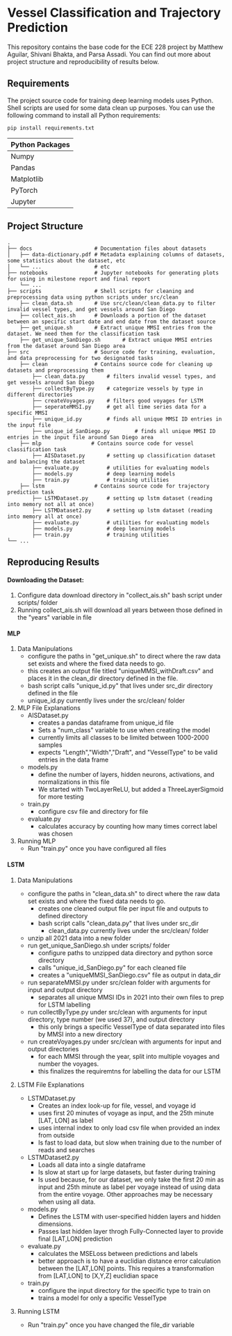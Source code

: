 # Vessel Classification and Trajectory Prediction

This repository contains the base code for the ECE 228 project by Matthew Aguilar, Shivani Bhakta, and Parsa Assadi. You can find out more about project structure and reproducibility of results below.

## Requirements  

The project source code for training deep learning models uses Python. Shell scripts are used for some data clean up purposes. You can use the following command to install all Python requirements:

```
pip install requirements.txt
```

Python Packages |
------------- |
Numpy |
Pandas  |
Matplotlib|
PyTorch|
Jupyter|

## Project Structure
```
.
├── docs                    # Documentation files about datasets
│   ├── data-dictionary.pdf # Metadata explaining columns of datasets, some statistics about the dataset, etc
│   └── ...                 # etc
├── notebooks               # Jupyter notebooks for generating plots for using in milestone report and final report
    └── ... 
├── scripts                 # Shell scripts for cleaning and preprocessing data using python scripts under src/clean
    ├── clean_data.sh       # Use src/clean/clean_data.py to filter invalid vessel types, and get vessels around San Diego
    ├── collect_ais.sh      # Downloads a portion of the dataset between an specific start date and end date from the dataset source
    ├── get_unique.sh       # Extract unique MMSI entries from the dataset. We need them for the classification task
    ├── get_unique_SanDiego.sh       # Extract unique MMSI entries from the dataset around San Diego area
├── src                     # Source code for training, evaluation, and data preprocessing for two designated tasks
    ├── clean               # Contains source code for cleaning up datasets and preprocessing them
        ├── clean_data.py       # filters invalid vessel types, and get vessels around San Diego
        ├── collectByType.py    # categorize vessels by type in different directories
        ├── createVoyages.py    # filters good voyages for LSTM
        ├── seperateMMSI.py     # get all time series data for a specific MMSI
        ├── unique_id.py        # finds all unique MMSI ID entries in the input file
        ├── unique_id_SanDiego.py        # finds all unique MMSI ID entries in the input file around San Diego area
    ├── mlp                # Contains source code for vessel classification task
        ├── AISDataset.py       # setting up classification dataset and balancing the dataset
        ├── evaluate.py         # utilities for evaluating models
        ├── models.py           # deep learning models
        ├── train.py            # training utilities
    ├── lstm                # Contains source code for trajectory prediction task
        ├── LSTMDataset.py      # setting up lstm dataset (reading into memory not all at once)
        ├── LSTMDataset2.py     # setting up lstm dataset (reading into memory all at once)
        ├── evaluate.py         # utilities for evaluating models
        ├── models.py           # deep learning models
        ├── train.py            # training utilities
└── ...
```

## Reproducing Results

#### Downloading the Dataset:
1. Configure data download directory in "collect_ais.sh" bash script under scripts/ folder 
2. Running collect_ais.sh will download all years between those defined in the "years" variable in file

#### MLP
1. Data Manipulations
    *  configure the paths in "get_unique.sh" to direct where the raw data set exists and where the fixed data needs to go.
    *  this creates an output file titled "uniqueMMSI_withDraft.csv" and places it in the clean_dir directory defined in the file.
    *  bash script calls "unique_id.py" that lives under src_dir directory defined in the file
    *  unique_id.py currently lives under the src/clean/ folder
2. MLP File Explanations
    *  AISDataset.py
        * creates a pandas dataframe from unique_id file
        * Sets a "num_class" variable to use when creating the model
        * currently limits all classes to be limited between 1000-2000 samples
        * expects "Length","Width","Draft", and "VesselType" to be valid entries in the data frame
    *  models.py
        *  define the number of layers, hidden neurons, activations, and normalizations in this file
        *  We started with TwoLayerReLU, but added a ThreeLayerSigmoid for more testing
    *  train.py
        *  configure csv file and directory for file
    *  evaluate.py
        *  calculates accuracy by counting how many times correct label was chosen
3. Running MLP
    * Run "train.py" once you have configured all files

#### LSTM
1.  Data Manipulations
    * configure the paths in "clean_data.sh" to direct where the raw data set exists and where the fixed data needs to go.
        * creates one cleaned output file per input file and outputs to defined directory
        * bash script calls "clean_data.py" that lives under src_dir
            * clean_data.py currently lives under the src/clean/ folder
    * unzip all 2021 data into a new folder
    * run get_unique_SanDiego.sh under scripts/ folder
        *  configure paths to unzipped data directory and python sorce directory
        *  calls "unique_id_SanDiego.py" for each cleaned file
        *  creates a "uniqueMMSI_SanDiego.csv" file as output in data_dir
    * run separateMMSI.py under src/clean folder with arguments for input and output directory
        * separates all unique MMSI IDs in 2021 into their own files to prep for LSTM labelling
    * run collectByType.py under src/clean with arguments for input directory, type number (we used 37), and output directory
        * this only brings a specific VesselType of data separated into files by MMSI into a new directory
    * run createVoyages.py under src/clean with arguments for input and output directories
        * for each MMSI through the year, split into multiple voyages and number the voyages.
        * this finalizes the requiremtns for labelling the data for our LSTM
2. LSTM File Explanations
    * LSTMDataset.py
        * Creates an index look-up for file, vessel, and voyage id
        * uses first 20 minutes of voyage as input, and the 25th minute [LAT, LON] as label
        * uses internal index to only load csv file when provided an index from outside
        * Is fast to load data, but slow when training due to the number of reads and searches
     * LSTMDataset2.py
        * Loads all data into a single dataframe 
        * Is slow at start up for large datasets, but faster during training
        * Is used because, for our dataset, we only take the first 20 min as input and 25th minute as label per voyage instead of using data from the entire voyage. Other approaches may be necessary when using all data. 
     * models.py
        * Defines the LSTM with user-specified hidden layers and hidden dimensions.
        * Passes last hidden layer throgh Fully-Connected layer to provide final [LAT,LON] prediction
     * evaluate.py
        * calculates the MSELoss between predictions and labels
        * better approach is to have a euclidian distance error calculation between the [LAT,LON] points. This requires a transformation from [LAT,LON] to [X,Y,Z] euclidian space
      * train.py
        * configure the input directory for the specific type to train on
        * trains a model for only a specific VesselType

3. Running LSTM
    * Run "train.py" once you have changed the file_dir variable  
